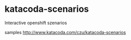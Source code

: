 # katacoda-scenarios

Interactive openshift szenarios

samples http://www.katacoda.com/czu/katacoda-scenarios
